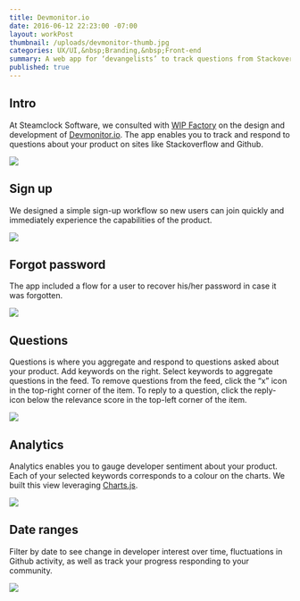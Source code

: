 ```yaml
---
title: Devmonitor.io
date: 2016-06-12 22:23:00 -07:00
layout: workPost
thumbnail: /uploads/devmonitor-thumb.jpg
categories: UX/UI,&nbsp;Branding,&nbsp;Front-end
summary: A web app for ‘devangelists’ to track questions from Stackoverflow.
published: true
---
```


## __Intro__

At Steamclock Software, we consulted with <a href="http://www.wipfactory.com/" target="_blank">WIP Factory</a> on the design and development of <a href="http://www.wipfactory.com/blog/2016/4/1/from-the-devmonitor-what-do-stack-overflows-survey-results-say-to-dev-programs" target="_blank">Devmonitor.io</a>. The app enables you to track and respond to questions about your product on sites like Stackoverflow and Github.

<img src="/uploads/devmonitor-home.jpg"/>

## __Sign up__

We designed a simple sign-up workflow so new users can join quickly and immediately experience the capabilities of the product.

<img src="/uploads/devmonitor-signup.jpg"/>

## __Forgot password__

The app included a flow for a user to recover his/her password in case it was forgotten.

<img src="/uploads/devmonitor-blocked.jpg"/>

## __Questions__

Questions is where you aggregate and respond to questions asked about your product. Add keywords on the right. Select keywords to aggregate questions in the feed. To remove questions from the feed, click the “x” icon in the top-right corner of the item. To reply to a question, click the reply-icon below the relevance score in the top-left corner of the item.

<img src="/uploads/devmonitor-questions.jpg"/>

## __Analytics__

Analytics enables you to gauge developer sentiment about your product. Each of your selected keywords corresponds to a colour on the charts. We built this view leveraging <a href="http://www.chartjs.org/" target="_blank">Charts.js</a>.

<img src="/uploads/devmonitor-analytics.jpg"/>

## __Date ranges__

Filter by date to see change in developer interest over time, fluctuations in Github activity, as well as track your progress responding to your community.

<img src="/uploads/devmonitor-dates.jpg"/>